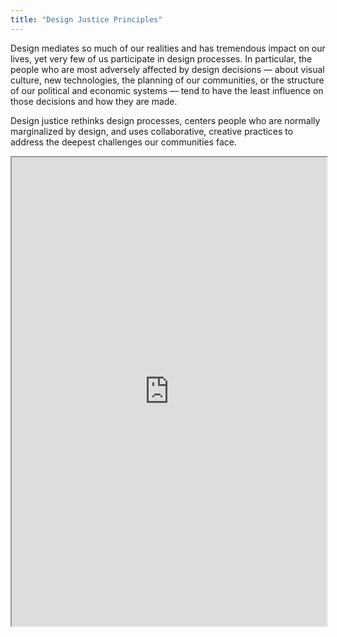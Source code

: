 ```yaml
---
title: "Design Justice Principles"
---
```


Design mediates so much of our realities and has tremendous impact on our lives, yet very few of us participate in design processes. In particular, the people who are most adversely affected by design decisions — about visual culture, new technologies, the planning of our communities, or the structure of our political and economic systems — tend to have the least influence on those decisions and how they are made.

Design justice rethinks design processes, centers people who are normally marginalized by design, and uses collaborative, creative practices to address the deepest challenges our communities face.

<iframe height="750" width="100%" src="https://ewelton.github.io/ktest/wiki.html#Design%20Justice%20Principles"></iframe>

